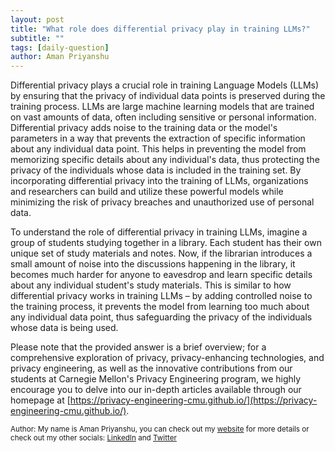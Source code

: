 ```yaml
---
layout: post
title: "What role does differential privacy play in training LLMs?"
subtitle: ""
tags: [daily-question]
author: Aman Priyanshu
---
```


Differential privacy plays a crucial role in training Language Models (LLMs) by ensuring that the privacy of individual data points is preserved during the training process. LLMs are large machine learning models that are trained on vast amounts of data, often including sensitive or personal information. Differential privacy adds noise to the training data or the model's parameters in a way that prevents the extraction of specific information about any individual data point. This helps in preventing the model from memorizing specific details about any individual's data, thus protecting the privacy of the individuals whose data is included in the training set. By incorporating differential privacy into the training of LLMs, organizations and researchers can build and utilize these powerful models while minimizing the risk of privacy breaches and unauthorized use of personal data.

To understand the role of differential privacy in training LLMs, imagine a group of students studying together in a library. Each student has their own unique set of study materials and notes. Now, if the librarian introduces a small amount of noise into the discussions happening in the library, it becomes much harder for anyone to eavesdrop and learn specific details about any individual student's study materials. This is similar to how differential privacy works in training LLMs – by adding controlled noise to the training process, it prevents the model from learning too much about any individual data point, thus safeguarding the privacy of the individuals whose data is being used.

Please note that the provided answer is a brief overview; for a comprehensive exploration of privacy, privacy-enhancing technologies, and privacy engineering, as well as the innovative contributions from our students at Carnegie Mellon's Privacy Engineering program, we highly encourage you to delve into our in-depth articles available through our homepage at [https://privacy-engineering-cmu.github.io/](https://privacy-engineering-cmu.github.io/).

<small>Author: My name is Aman Priyanshu, you can check out my [website](https://amanpriyanshu.github.io/) for more details or check out my other socials: [LinkedIn](https://www.linkedin.com/in/aman-priyanshu/) and [Twitter](https://twitter.com/AmanPriyanshu6)</small>
